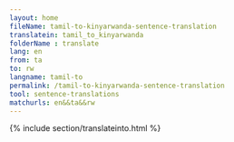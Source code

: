 ```yaml
---
layout: home
fileName: tamil-to-kinyarwanda-sentence-translation
translatein: tamil_to_kinyarwanda
folderName : translate
lang: en
from: ta
to: rw
langname: tamil-to
permalink: /tamil-to-kinyarwanda-sentence-translation
tool: sentence-translations
matchurls: en&&ta&&rw
---
```

{% include section/translateinto.html %}
